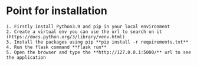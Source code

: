# Point for installation
    1. Firstly install Python3.9 and pip in your local environment
    2. Create a virtual env you can use the url to search on it (https://docs.python.org/3/library/venv.html)
    3. Install the packages using pip **pip install -r requirements.txt** 
    4. Run the flask command **flask run**
    5. Open the browser and type the **http://127.0.0.1:5000/** url to see the application
